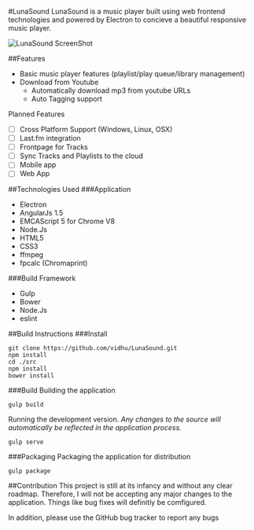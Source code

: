 #LunaSound
LunaSound is a music player built using web frontend technologies and powered
by Electron to concieve a beautiful responsive music player.

![LunaSound ScreenShot](http://i.imgur.com/ySbqmUS.png)

##Features
* Basic music player features (playlist/play queue/library management)
* Download from Youtube
  - Automatically download mp3 from youtube URLs
  - Auto Tagging support

Planned Features
- [ ] Cross Platform Support (Windows, Linux, OSX)
- [ ] Last.fm integration
- [ ] Frontpage for Tracks
- [ ] Sync Tracks and Playlists to the cloud
- [ ] Mobile app
- [ ] Web App

##Technologies Used
###Application
* Electron
* AngularJs 1.5
* EMCAScript 5 for Chrome V8
* Node.Js
* HTML5
* CSS3
* ffmpeg
* fpcalc (Chromaprint)

###Build Framework
* Gulp
* Bower
* Node.Js
* eslint

##Build Instructions
###Install

    git clone https://github.com/vidhu/LunaSound.git
    npm install
    cd ./src
    npm install
    bower install

###Build
Building the application

    gulp build

Running the development version. *Any changes to the source will automatically be
reflected in the application process.*

    gulp serve

###Packaging
Packaging the application for distribution

    gulp package

##Contribution
This project is still at its infancy and without any clear roadmap. Therefore,
I will not be accepting any major changes to the application. Things like bug fixes
will definitly be comfigured.

In addition, please use the GitHub bug tracker to report any bugs

